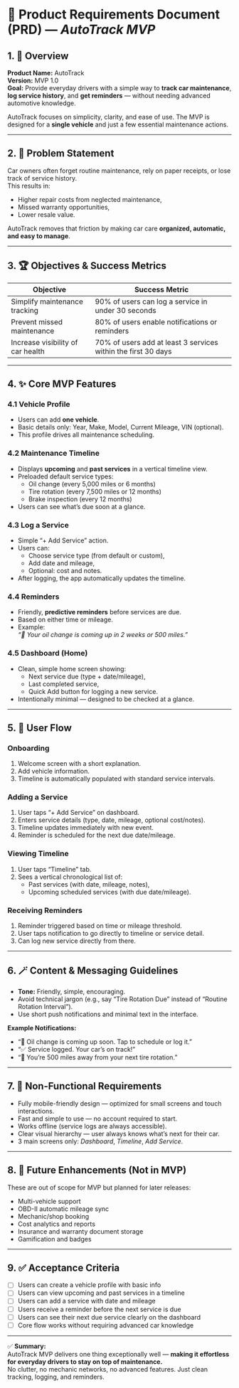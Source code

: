 # 🧭 Product Requirements Document (PRD) — *AutoTrack MVP*

## 1. 📌 Overview

**Product Name:** AutoTrack  
**Version:** MVP 1.0  
**Goal:** Provide everyday drivers with a simple way to **track car maintenance**, **log service history**, and **get reminders** — without needing advanced automotive knowledge.

AutoTrack focuses on simplicity, clarity, and ease of use. The MVP is designed for a **single vehicle** and just a few essential maintenance actions.

---

## 2. 🧠 Problem Statement

Car owners often forget routine maintenance, rely on paper receipts, or lose track of service history.  
This results in:
- Higher repair costs from neglected maintenance,  
- Missed warranty opportunities,  
- Lower resale value.

AutoTrack removes that friction by making car care **organized, automatic, and easy to manage**.

---

## 3. 🏆 Objectives & Success Metrics

| Objective                                | Success Metric                                                    |
|------------------------------------------|--------------------------------------------------------------------|
| Simplify maintenance tracking           | 90% of users can log a service in under 30 seconds                 |
| Prevent missed maintenance              | 80% of users enable notifications or reminders                    |
| Increase visibility of car health       | 70% of users add at least 3 services within the first 30 days     |

---

## 4. ✨ Core MVP Features

### 4.1 Vehicle Profile
- Users can add **one vehicle**.  
- Basic details only: Year, Make, Model, Current Mileage, VIN (optional).  
- This profile drives all maintenance scheduling.

### 4.2 Maintenance Timeline
- Displays **upcoming** and **past services** in a vertical timeline view.  
- Preloaded default service types:
  - Oil change (every 5,000 miles or 6 months)  
  - Tire rotation (every 7,500 miles or 12 months)  
  - Brake inspection (every 12 months)  
- Users can see what’s due soon at a glance.

### 4.3 Log a Service
- Simple “+ Add Service” action.  
- Users can:
  - Choose service type (from default or custom),
  - Add date and mileage,
  - Optional: cost and notes.
- After logging, the app automatically updates the timeline.

### 4.4 Reminders
- Friendly, **predictive reminders** before services are due.  
- Based on either time or mileage.
- Example:  
  *“🔧 Your oil change is coming up in 2 weeks or 500 miles.”*

### 4.5 Dashboard (Home)
- Clean, simple home screen showing:
  - Next service due (type + date/mileage),
  - Last completed service,
  - Quick Add button for logging a new service.
- Intentionally minimal — designed to be checked at a glance.

---

## 5. 🧭 User Flow

### Onboarding
1. Welcome screen with a short explanation.  
2. Add vehicle information.  
3. Timeline is automatically populated with standard service intervals.

### Adding a Service
1. User taps “+ Add Service” on dashboard.  
2. Enters service details (type, date, mileage, optional cost/notes).  
3. Timeline updates immediately with new event.  
4. Reminder is scheduled for the next due date/mileage.

### Viewing Timeline
1. User taps “Timeline” tab.  
2. Sees a vertical chronological list of:
   - Past services (with date, mileage, notes),
   - Upcoming scheduled services (with due date/mileage).

### Receiving Reminders
1. Reminder triggered based on time or mileage threshold.  
2. User taps notification to go directly to timeline or service detail.  
3. Can log new service directly from there.

---

## 6. 🪄 Content & Messaging Guidelines

- **Tone:** Friendly, simple, encouraging.  
- Avoid technical jargon (e.g., say “Tire Rotation Due” instead of “Routine Rotation Interval”).  
- Use short push notifications and minimal text in the interface.

**Example Notifications:**
- “🔧 Oil change is coming up soon. Tap to schedule or log it.”  
- “✅ Service logged. Your car’s on track!”  
- “🚗 You’re 500 miles away from your next tire rotation.”

---

## 7. 🧭 Non-Functional Requirements

- Fully mobile-friendly design — optimized for small screens and touch interactions.
- Fast and simple to use — no account required to start.  
- Works offline (service logs are always accessible).  
- Clear visual hierarchy — user always knows what’s next for their car.  
- 3 main screens only: *Dashboard*, *Timeline*, *Add Service*.

---

## 8. 🚀 Future Enhancements (Not in MVP)

These are out of scope for MVP but planned for later releases:
- Multi-vehicle support  
- OBD-II automatic mileage sync  
- Mechanic/shop booking  
- Cost analytics and reports  
- Insurance and warranty document storage  
- Gamification and badges

---

## 9. ✅ Acceptance Criteria

- [ ] Users can create a vehicle profile with basic info  
- [ ] Users can view upcoming and past services in a timeline  
- [ ] Users can add a service with date and mileage  
- [ ] Users receive a reminder before the next service is due  
- [ ] Users can see their next due service clearly on the dashboard  
- [ ] Core flow works without requiring advanced car knowledge

---

✅ **Summary:**  
AutoTrack MVP delivers one thing exceptionally well — **making it effortless for everyday drivers to stay on top of maintenance.**  
No clutter, no mechanic networks, no advanced features. Just clean tracking, logging, and reminders.
